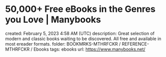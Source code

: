 # 50,000+ Free eBooks in the Genres you Love | Manybooks

created: February 5, 2023 4:58 AM (UTC)
description: Great selection of modern and classic books waiting to be discovered. All free and available in most ereader formats.
folder: BOOKMRKS-MTHRFCKR / REFERENCE-MTHRFCKR / Ebooks
tags: ebooks
url: https://www.manybooks.net/